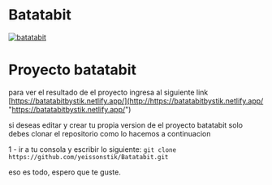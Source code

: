 # Batatabit
[![batatabit](https://batatabitbystik.netlify.app/src/images/Group%2017.svg "batatabit")](https://batatabitbystik.netlify.app/ "batatabit")

# Proyecto batatabit

para ver el resultado de el proyecto ingresa al siguiente link
[https://batatabitbystik.netlify.app/](http://https://batatabitbystik.netlify.app/ "https://batatabitbystik.netlify.app/")

si deseas editar y crear tu propia version de el proyecto batatabit 
solo debes clonar el repositorio como lo hacemos a continuacion

1 -  ir a  tu consola y escribir lo siguiente:
       `git clone https://github.com/yeissonstik/Batatabit.git`

eso es todo, espero que te guste.
